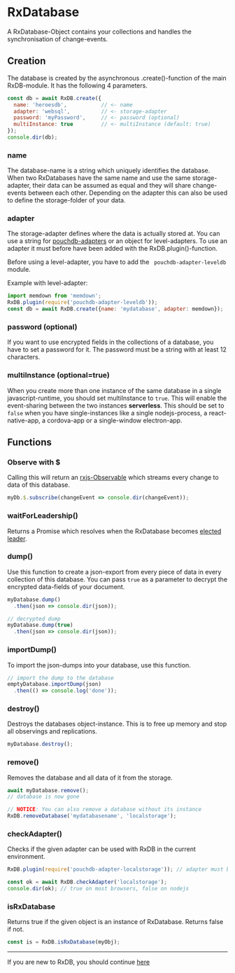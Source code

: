 # RxDatabase

A RxDatabase-Object contains your collections and handles the synchronisation of change-events.

## Creation

The database is created by the asynchronous .create()-function of the main RxDB-module. It has the following 4 parameters.

```javascript
const db = await RxDB.create({
  name: 'heroesdb',           // <- name
  adapter: 'websql',          // <- storage-adapter
  password: 'myPassword',     // <- password (optional)
  multiInstance: true         // <- multiInstance (default: true)
});
console.dir(db);
```

### name

The database-name is a string which uniquely identifies the database. When two RxDatabases have the same name and use the same storage-adapter, their data can be assumed as equal and they will share change-events between each other.
Depending on the adapter this can also be used to define the storage-folder of your data.


### adapter

The storage-adapter defines where the data is actually stored at. You can use a string for [pouchdb-adapters](https://pouchdb.com/adapters.html) or an object for level-adapters. To use an adapter it must before have been added with the RxDB.plugin()-function.

Before using a level-adapter, you have to add the ``` pouchdb-adapter-leveldb``` module.

Example with level-adapter:

```javascript
import memdown from 'memdown';
RxDB.plugin(require('pouchdb-adapter-leveldb'));
const db = await RxDB.create({name: 'mydatabase', adapter: memdown});
```

### password (optional)
If you want to use encrypted fields in the collections of a database, you have to set a password for it. The password must be a string with at least 12 characters.

### multiInstance (optional=true)
When you create more than one instance of the same database in a single javascript-runtime, you should set multiInstance to ```true```. This will enable the event-sharing between the two instances **serverless**. This should be set to `false` when you have single-instances like a single nodejs-process, a react-native-app, a cordova-app or a single-window electron-app.


## Functions

### Observe with $
Calling this will return an [rxjs-Observable](http://reactivex.io/rxjs/manual/overview.html#observable) which streams every change to data of this database.

```js
myDb.$.subscribe(changeEvent => console.dir(changeEvent));
```

### waitForLeadership()
Returns a Promise which resolves when the RxDatabase becomes [elected leader](./leader-election.md).

### dump()
Use this function to create a json-export from every piece of data in every collection of this database. You can pass `true` as a parameter to decrypt the encrypted data-fields of your document.
```js
myDatabase.dump()
  .then(json => console.dir(json));

// decrypted dump
myDatabase.dump(true)
  .then(json => console.dir(json));
```

### importDump()
To import the json-dumps into your database, use this function.

```js
// import the dump to the database
emptyDatabase.importDump(json)
  .then(() => console.log('done'));
```

### destroy()
Destroys the databases object-instance. This is to free up memory and stop all observings and replications.
```js
myDatabase.destroy();
```

### remove()
Removes the database and all data of it from the storage.

```js
await myDatabase.remove();
// database is now gone

// NOTICE: You can also remove a database without its instance
RxDB.removeDatabase('mydatabasename', 'localstorage');
```

### checkAdapter()
Checks if the given adapter can be used with RxDB in the current environment.

```js
RxDB.plugin(require('pouchdb-adapter-localstorage')); // adapter must be added before

const ok = await RxDB.checkAdapter('localstorage');
console.dir(ok); // true on most browsers, false on nodejs
```

### isRxDatabase
Returns true if the given object is an instance of RxDatabase. Returns false if not.
```js
const is = RxDB.isRxDatabase(myObj);
```


-----------
If you are new to RxDB, you should continue [here](./rx-schema.md)

